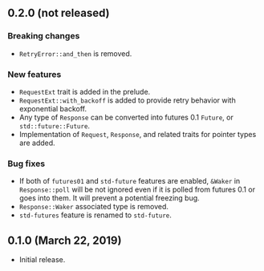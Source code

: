 0.2.0 (not released)
--------------------

### Breaking changes

 - `RetryError::and_then` is removed.

### New features

 - `RequestExt` trait is added in the prelude.
 - `RequestExt::with_backoff` is added to provide retry behavior with
   exponential backoff.
 - Any type of `Response` can be converted into futures 0.1 `Future`, or
   `std::future::Future`.
 - Implementation of `Request`, `Response`, and related traits for pointer
   types are added.

### Bug fixes

 - If both of `futures01` and `std-future` features are enabled, `&Waker` in
   `Response::poll` will be not ignored even if it is polled from futures 0.1
   or goes into them. It will prevent a potential freezing bug.
 - `Response::Waker` associated type is removed.
 - `std-futures` feature is renamed to `std-future`.

0.1.0 (March 22, 2019)
----------------------

 - Initial release.
